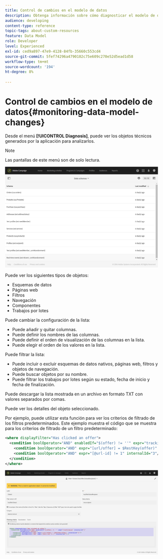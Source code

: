 ```yaml
---
title: Control de cambios en el modelo de datos
description: Obtenga información sobre cómo diagnosticar el modelo de datos de Adobe Campaign.
audience: developing
content-type: reference
topic-tags: about-custom-resources
feature: Data Model
role: Developer
level: Experienced
exl-id: ced9a897-47e9-4128-84fb-35660c553cd4
source-git-commit: 5fef74296a4790102c75e609c270e52d5ead1d58
workflow-type: tm+mt
source-wordcount: '194'
ht-degree: 8%

---
```


# Control de cambios en el modelo de datos{#monitoring-data-model-changes}

Desde el menú **[!UICONTROL Diagnosis]**, puede ver los objetos técnicos generados por la aplicación para analizarlos.

>[!NOTE]
>
>Las pantallas de este menú son de solo lectura.

![](assets/diagnostic.png)

Puede ver los siguientes tipos de objetos:

* Esquemas de datos
* Páginas web
* Filtros
* Navegación
* Componentes
* Trabajos por lotes

Puede cambiar la configuración de la lista:

* Puede añadir y quitar columnas.
* Puede definir los nombres de las columnas.
* Puede definir el orden de visualización de las columnas en la lista.
* Puede elegir el orden de los valores en la lista.

Puede filtrar la lista:

* Puede incluir o excluir esquemas de datos nativos, páginas web, filtros y objetos de navegación.
* Puede buscar objetos por su nombre.
* Puede filtrar los trabajos por lotes según su estado, fecha de inicio y fecha de finalización.

Puede descargar la lista mostrada en un archivo en formato TXT con valores separados por comas.

Puede ver los detalles del objeto seleccionado.

Por ejemplo, puede utilizar esta función para ver los criterios de filtrado de los filtros predeterminados. Este ejemplo muestra el código que se muestra para los criterios de filtrado de un filtro predeterminado:

```xml
<where displayFilter="Has clicked an offer">
  <condition boolOperator="AND" enabledIf="$(offer) != ''" expr="trackingLog" internalId="1" setOperator="EXISTS">
    <condition boolOperator="AND" expr="[url/offer] = $RestKey(offer)" internalId="2"/>
    <condition boolOperator="AND" expr="[@url-id] != 1" internalId="3"/>
  </condition>
</where>
```

![](assets/diagnosis_filter_criteria.png)